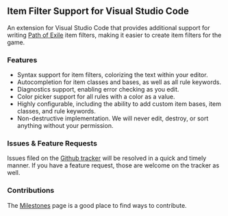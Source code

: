 ## Item Filter Support for Visual Studio Code

An extension for Visual Studio Code that provides additional support for writing [Path of Exile](https://www.pathofexile.com/) item filters, making it easier to create item filters for the game.

### Features

- Syntax support for item filters, colorizing the text within your editor.
- Autocompletion for item classes and bases, as well as all rule keywords.
- Diagnostics support, enabling error checking as you edit.
- Color picker support for all rules with a color as a value.
- Highly configurable, including the ability to add custom item bases, item classes, and rule keywords.
- Non-destructive implementation. We will never edit, destroy, or sort anything without your permission.

### Issues & Feature Requests

Issues filed on the [Github tracker](https://github.com/GlenCFL/item-filter-code/issues) will be resolved in a quick and timely manner. If you have a feature request, those are welcome on the tracker as well.

### Contributions

The [Milestones](https://github.com/GlenCFL/item-filter-code/milestones) page is a good place to find ways to contribute.
